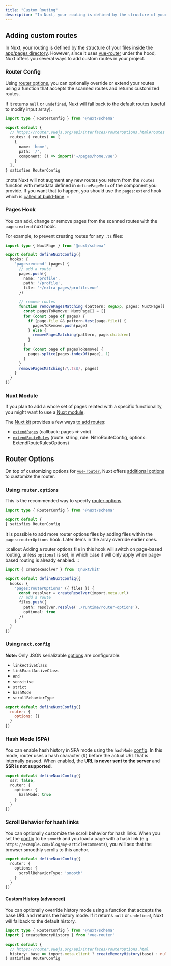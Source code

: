 ```yaml
---
title: "Custom Routing"
description: "In Nuxt, your routing is defined by the structure of your files inside the pages directory. However, since it uses vue-router under the hood, Nuxt offers you several ways to add custom routes in your project."
---
```


## Adding custom routes

In Nuxt, your routing is defined by the structure of your files inside the [app/pages directory](/docs/4.x/guide/directory-structure/app/pages). However, since it uses [vue-router](https://router.vuejs.org) under the hood, Nuxt offers you several ways to add custom routes in your project.

### Router Config

Using [router options](/docs/4.x/guide/recipes/custom-routing#router-options), you can optionally override or extend your routes using a function that accepts the scanned routes and returns customized routes.

If it returns `null` or `undefined`, Nuxt will fall back to the default routes (useful to modify input array).

```ts [router.options.ts]
import type { RouterConfig } from '@nuxt/schema'

export default {
  // https://router.vuejs.org/api/interfaces/routeroptions.html#routes
  routes: (_routes) => [
    {
      name: 'home',
      path: '/',
      component: () => import('~/pages/home.vue')
    }
  ],
} satisfies RouterConfig
```

::note
Nuxt will not augment any new routes you return from the `routes` function with metadata defined in `definePageMeta` of the component you provide. If you want that to happen, you should use the `pages:extend` hook which is [called at build-time](/docs/4.x/api/advanced/hooks#nuxt-hooks-build-time).
::

### Pages Hook

You can add, change or remove pages from the scanned routes with the `pages:extend` nuxt hook.

For example, to prevent creating routes for any `.ts` files:

```ts [nuxt.config.ts]
import type { NuxtPage } from '@nuxt/schema'

export default defineNuxtConfig({
  hooks: {
    'pages:extend' (pages) {
      // add a route
      pages.push({
        name: 'profile',
        path: '/profile',
        file: '~/extra-pages/profile.vue'
      })

      // remove routes
      function removePagesMatching (pattern: RegExp, pages: NuxtPage[] = []) {
        const pagesToRemove: NuxtPage[] = []
        for (const page of pages) {
          if (page.file && pattern.test(page.file)) {
            pagesToRemove.push(page)
          } else {
            removePagesMatching(pattern, page.children)
          }
        }
        for (const page of pagesToRemove) {
          pages.splice(pages.indexOf(page), 1)
        }
      }
      removePagesMatching(/\.ts$/, pages)
    }
  }
})
```

### Nuxt Module

If you plan to add a whole set of pages related with a specific functionality, you might want to use a [Nuxt module](/modules).

The [Nuxt kit](/docs/4.x/guide/going-further/kit) provides a few ways [to add routes](/docs/4.x/api/kit/pages):
- [`extendPages`](/docs/4.x/api/kit/pages#extendpages) (callback: pages => void)
- [`extendRouteRules`](/docs/4.x/api/kit/pages#extendrouterules) (route: string, rule: NitroRouteConfig, options: ExtendRouteRulesOptions)

## Router Options

On top of customizing options for [`vue-router`](https://router.vuejs.org/api/interfaces/routeroptions.html), Nuxt offers [additional options](/docs/4.x/api/nuxt-config#router) to customize the router.

### Using `router.options`

This is the recommended way to specify [router options](/docs/4.x/api/nuxt-config#router).

```ts [router.options.ts]
import type { RouterConfig } from '@nuxt/schema'

export default {
} satisfies RouterConfig
```

It is possible to add more router options files by adding files within the `pages:routerOptions` hook. Later items in the array override earlier ones.

::callout
Adding a router options file in this hook will switch on page-based routing, unless `optional` is set, in which case it will only apply when page-based routing is already enabled.
::

```ts [nuxt.config.ts]
import { createResolver } from '@nuxt/kit'

export default defineNuxtConfig({
  hooks: {
    'pages:routerOptions' ({ files }) {
      const resolver = createResolver(import.meta.url)
      // add a route
      files.push({
        path: resolver.resolve('./runtime/router-options'),
        optional: true
      })
    }
  }
})
```

### Using `nuxt.config`

**Note:** Only JSON serializable [options](/docs/4.x/api/nuxt-config#router) are configurable:

- `linkActiveClass`
- `linkExactActiveClass`
- `end`
- `sensitive`
- `strict`
- `hashMode`
- `scrollBehaviorType`

```js [nuxt.config]
export default defineNuxtConfig({
  router: {
    options: {}
  }
})
```

### Hash Mode (SPA)

You can enable hash history in SPA mode using the `hashMode` [config](/docs/4.x/api/nuxt-config#router). In this mode, router uses a hash character (#) before the actual URL that is internally passed. When enabled, the **URL is never sent to the server** and **SSR is not supported**.

```ts [nuxt.config.ts]
export default defineNuxtConfig({
  ssr: false,
  router: {
    options: {
      hashMode: true
    }
  }
})
```

### Scroll Behavior for hash links

You can optionally customize the scroll behavior for hash links. When you set the [config](/docs/4.x/api/nuxt-config#router) to be `smooth` and you load a page with a hash link (e.g. `https://example.com/blog/my-article#comments`), you will see that the browser smoothly scrolls to this anchor.

```ts [nuxt.config.ts]
export default defineNuxtConfig({
  router: {
    options: {
      scrollBehaviorType: 'smooth'
    }
  }
})
```

#### Custom History (advanced)

You can optionally override history mode using a function that accepts the base URL and returns the history mode. If it returns `null` or `undefined`, Nuxt will fallback to the default history.

```ts [router.options.ts]
import type { RouterConfig } from '@nuxt/schema'
import { createMemoryHistory } from 'vue-router'

export default {
  // https://router.vuejs.org/api/interfaces/routeroptions.html
  history: base => import.meta.client ? createMemoryHistory(base) : null /* default */
} satisfies RouterConfig
```
